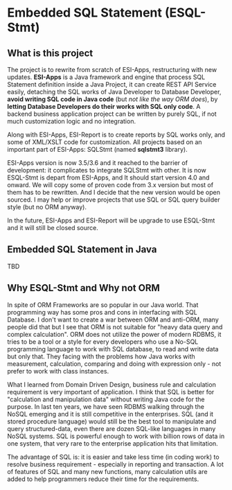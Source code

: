 # Embedded SQL Statement (ESQL-Stmt)

## What is this project

The project is to rewrite from scratch of ESI-Apps, restructuring with new updates. **ESI-Apps** is a Java framework and engine that process SQL Statement definition inside a Java Project, it can create REST API Service easily, detaching the SQL works of Java Developer to Database Developer, **avoid writing SQL code in Java code** (but *not like the way ORM does*), by **letting Database Developers do their works with SQL only code**. A backend business application project can be written by purely SQL, if not much customization logic and no integration.

Along with ESI-Apps, ESI-Report is to create reports by SQL works only, and some of XML/XSLT code for customization. All projects based on an important part of ESI-Apps: SQLStmt (named **sqlstmt3** library).

ESI-Apps version is now 3.5/3.6 and it reached to the barrier of development: it complicates to integrate SQLStmt with other. It is now ESQL-Stmt is depart from ESI-Apps, and It should start version 4.0 and onward. We will copy some of proven code from 3.x version but most of them has to be rewritten. And I decide that the new version would be open sourced. I may help or improve projects that use SQL or SQL query builder style (but no ORM anyway).

In the future, ESI-Apps and ESI-Report will be upgrade to use ESQL-Stmt and it will still be closed source.

## Embedded SQL Statement in Java

TBD

## Why ESQL-Stmt and Why not ORM

In spite of ORM Frameworks are so popular in our Java world. That programming way has some pros and cons in interfacing with SQL Database. I don't want to create a war between ORM and anti-ORM, many people did that but I see that ORM is not suitable for "heavy data query and complex calculation". ORM does not utilize the power of modern RDBMS, it tries to be a tool or a style for every developers who use a No-SQL programming language to work with SQL database, to read and write data but only that. They facing with the problems how Java works with measurement, calculation, comparing and doing with expression only - not prefer to work with class instances. 

What I learned from Domain Driven Design, business rule and calculation requirement is very important of application.  I think that SQL is better for "calculation and manipulation data" without writing Java code for the purpose. In last ten years, we have seen RDBMS walking through the NoSQL emerging and it is still competitive in the enterprises. SQL (and it stored procedure language) would still be the best tool to manipulate and query structured-data, even there are dozen SQL-like languages in many NoSQL systems. SQL is powerful enough to work with billion rows of data in one system, that very rare to the enterprise application hits that limitation.

The advantage of SQL is: it is easier and take less time (in coding work) to resolve business requirement - especially in reporting and transaction. A lot of features of SQL and many new functions, many calculation utils are added to help programmers reduce their time for the requirements.

